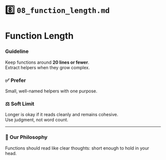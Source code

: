 # 8️⃣ `08_function_length.md`

# Function Length

### Guideline
Keep functions around **20 lines or fewer**.  
Extract helpers when they grow complex.

### ✅ Prefer
Small, well-named helpers with one purpose.

### ⚖️ Soft Limit
Longer is okay if it reads cleanly and remains cohesive.  
Use judgment, not word count.

---

### 🤝 Our Philosophy
Functions should read like clear thoughts: short enough to hold in your head.
